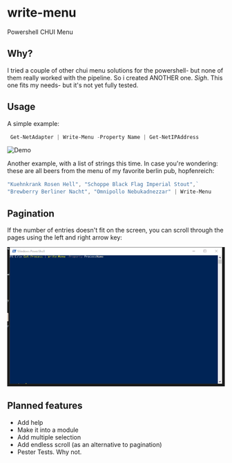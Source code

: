 # write-menu
Powershell CHUI Menu

## Why?

I tried a couple of other chui menu solutions for the powershell- but none of them really worked with the pipeline.
So i created ANOTHER one. *Sigh*. This one fits my needs- but it's not yet fully tested. 


## Usage

A simple example:

```powershell
 Get-NetAdapter | Write-Menu -Property Name | Get-NetIPAddress
````

![Demo](https://github.com/fefeme/write-menu/blob/develop/demo.gif)

Another example, with a list of strings this time. In case you're wondering: these are all beers from the menu of my favorite
berlin pub, hopfenreich:

```powershell
"Kuehnkrank Rosen Hell", "Schoppe Black Flag Imperial Stout",` 
"Brewberry Berliner Nacht", "Omnipollo Nebukadnezzar" | Write-Menu 
```

## Pagination

If the number of entries doesn't fit on the screen, you can scroll through the pages using the left and right arrow key:

![Demo](https://github.com/fefeme/write-menu/blob/develop/demo_pagination.gif)

## Planned features

- Add help
- Make it into a module
- Add multiple selection
- Add endless scroll (as an alternative to pagination)
- Pester Tests. Why not.

